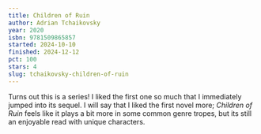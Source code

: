 ```yaml
---
title: Children of Ruin
author: Adrian Tchaikovsky
year: 2020
isbn: 9781509865857
started: 2024-10-10
finished: 2024-12-12
pct: 100
stars: 4
slug: tchaikovsky-children-of-ruin
---
```


Turns out this is a series! I liked the first one so much that I immediately jumped into its sequel. I will say that I liked the first novel more; <em>Children of Ruin</em> feels like it plays a bit more in some common genre tropes, but its still an enjoyable read with unique characters.
